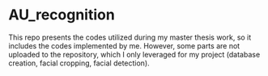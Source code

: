 # AU_recognition
This repo presents the codes utilized during my master thesis work, so it includes the codes implemented by me. However, some parts are not uploaded to the repository, which I only leveraged for my project (database creation, facial cropping, facial detection). 
